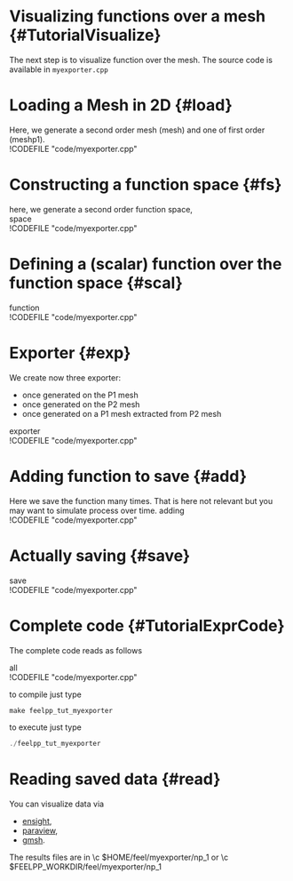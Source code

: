Visualizing functions over a mesh {#TutorialVisualize}
======================================



The next step is to visualize function over the mesh. The source code is
available in `myexporter.cpp`

# Loading a Mesh in 2D {#load}

Here, we generate a second order mesh (mesh) and one of first order (meshp1).   
!CODEFILE "code/myexporter.cpp"   



# Constructing a function space {#fs}

here, we generate a second order function space,   
space   
!CODEFILE "code/myexporter.cpp" 

# Defining a (scalar) function over the function space {#scal}   
function   
!CODEFILE "code/myexporter.cpp"   


# Exporter {#exp}

We create now three exporter:
- once generated on the P1 mesh
- once generated on the P2 mesh
- once generated on a P1 mesh extracted from P2 mesh   

exporter   
!CODEFILE "code/myexporter.cpp" 

# Adding function to save {#add}

Here we save the function many times.
That is here not relevant but you may want to simulate process over time.   adding   
!CODEFILE "code/myexporter.cpp"

# Actually saving {#save}   

save   
!CODEFILE "code/myexporter.cpp" 


#  Complete code {#TutorialExprCode}

The complete code reads as follows   

all   
!CODEFILE "code/myexporter.cpp" 

to compile just type
```cpp
make feelpp_tut_myexporter
```
to execute just type
```cpp
./feelpp_tut_myexporter
```


# Reading saved data {#read}

You can visualize data via
- [ensight](https://www.ceisoftware.com/),
- [paraview](www.paraview.org/),
- [gmsh](http://geuz.org/gmsh).

The results files are in \c $HOME/feel/myexporter/np_1 or \c $FEELPP_WORKDIR/feel/myexporter/np_1
